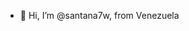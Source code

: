- 👋 Hi, I’m @santana7w, from Venezuela

<!---
santana7w/santana7w is a ✨ special ✨ repository because its `README.md` (this file) appears on your GitHub profile.
You can click the Preview link to take a look at your changes.
--->
